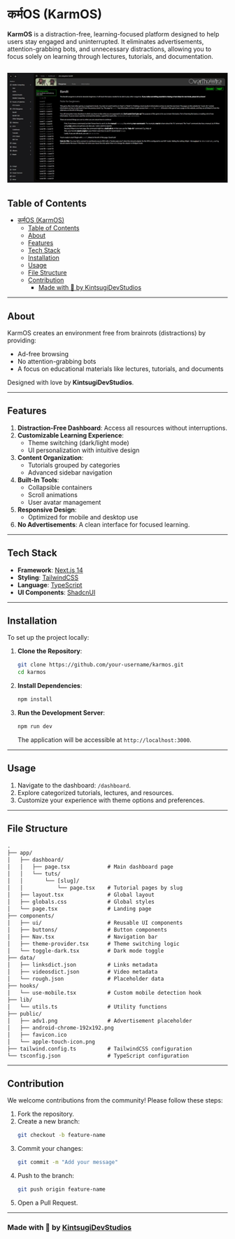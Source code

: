 # कर्मOS (KarmOS)

**KarmOS** is a distraction-free, learning-focused platform designed to help users stay engaged and uninterrupted. It eliminates advertisements, attention-grabbing bots, and unnecessary distractions, allowing you to focus solely on learning through lectures, tutorials, and documentation.

![Advertisement](./public/adv1.png)
---

## Table of Contents
- [कर्मOS (KarmOS)](#कर्मos-karmos)
  - [Table of Contents](#table-of-contents)
  - [About](#about)
  - [Features](#features)
  - [Tech Stack](#tech-stack)
  - [Installation](#installation)
  - [Usage](#usage)
  - [File Structure](#file-structure)
  - [Contribution](#contribution)
    - [Made with 💚 by KintsugiDevStudios](#made-with--by-kintsugidevstudios)

---

## About

KarmOS creates an environment free from brainrots (distractions) by providing:
- Ad-free browsing
- No attention-grabbing bots
- A focus on educational materials like lectures, tutorials, and documents

Designed with love by **KintsugiDevStudios**.

---

## Features

1. **Distraction-Free Dashboard**: Access all resources without interruptions.
2. **Customizable Learning Experience**:
   - Theme switching (dark/light mode)
   - UI personalization with intuitive design
3. **Content Organization**:
   - Tutorials grouped by categories
   - Advanced sidebar navigation
4. **Built-In Tools**:
   - Collapsible containers
   - Scroll animations
   - User avatar management
5. **Responsive Design**:
   - Optimized for mobile and desktop use
6. **No Advertisements**: A clean interface for focused learning.

---

## Tech Stack

- **Framework**: [Next.js 14](https://nextjs.org/)
- **Styling**: [TailwindCSS](https://tailwindcss.com/)
- **Language**: [TypeScript](https://www.typescriptlang.org/)
- **UI Components**: [ShadcnUI](https://shadcn.dev/)

---

## Installation

To set up the project locally:

1. **Clone the Repository**:
   ```bash
   git clone https://github.com/your-username/karmos.git
   cd karmos
   ```

2. **Install Dependencies**:
   ```bash
   npm install
   ```

3. **Run the Development Server**:
   ```bash
   npm run dev
   ```
   The application will be accessible at `http://localhost:3000`.

---

## Usage

1. Navigate to the dashboard: `/dashboard`.
2. Explore categorized tutorials, lectures, and resources.
3. Customize your experience with theme options and preferences.

---

## File Structure

```plaintext
.
├── app/
│   ├── dashboard/
│   │   ├── page.tsx            # Main dashboard page
│   │   └── tuts/
│   │       └── [slug]/
│   │           └── page.tsx    # Tutorial pages by slug
│   ├── layout.tsx              # Global layout
│   ├── globals.css             # Global styles
│   └── page.tsx                # Landing page
├── components/
│   ├── ui/                     # Reusable UI components
│   ├── buttons/                # Button components
│   ├── Nav.tsx                 # Navigation bar
│   ├── theme-provider.tsx      # Theme switching logic
│   └── toggle-dark.tsx         # Dark mode toggle
├── data/
│   ├── linksdict.json          # Links metadata
│   ├── videosdict.json         # Video metadata
│   └── rough.json              # Placeholder data
├── hooks/
│   └── use-mobile.tsx          # Custom mobile detection hook
├── lib/
│   └── utils.ts                # Utility functions
├── public/
│   ├── adv1.png                # Advertisement placeholder
│   ├── android-chrome-192x192.png
│   ├── favicon.ico
│   └── apple-touch-icon.png
├── tailwind.config.ts          # TailwindCSS configuration
└── tsconfig.json               # TypeScript configuration
```

---

## Contribution

We welcome contributions from the community! Please follow these steps:

1. Fork the repository.
2. Create a new branch:
   ```bash
   git checkout -b feature-name
   ```
3. Commit your changes:
   ```bash
   git commit -m "Add your message"
   ```
4. Push to the branch:
   ```bash
   git push origin feature-name
   ```
5. Open a Pull Request.

---

### Made with 💚 by [KintsugiDevStudios](https://sbali.vercel.app/)